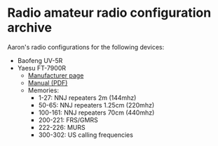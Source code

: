 # Radio amateur radio configuration archive

Aaron's radio configurations for the following devices:

- Baofeng UV-5R
- Yaesu FT-7900R
    - [Manufacturer page](https://www.yaesu.com/indexVS.cfm?cmd=DisplayProducts&ProdCatID=106&encProdID=ACC99ABCBC3E6900FF03ECF2B6382250)
    - [Manual (PDF)](http://sfdem.org/sites/default/files/FileCenter/Documents/2299-Yaesu%20FT-7900%20Operating%20Manual.pdf)
    - Memories:
        - 1-27: NNJ repeaters 2m (144mhz)
        - 50-65: NNJ repeaters 1.25cm (220mhz)
        - 100-161: NNJ repeaters 70cm (440mhz)
        - 200-221: FRS/GMRS
        - 222-226: MURS
        - 300-302: US calling frequencies
